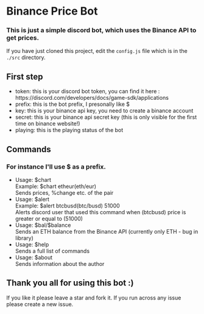 <h1>Binance Price Bot</h1>
<h3>This is just a simple discord bot, which uses the Binance API to get prices.</h3>

If you have just cloned this project, edit the `config.js` file which is in the `./src` directory.
<h2>First step</h2>
<ul>
  <li> token: this is your discord bot token, you can find it here : https://discord.com/developers/docs/game-sdk/applications</li>
  <li> prefix: this is the bot prefix, I presonally like $</li>
  <li> key: this is your binance api key, you need to create a binance account</li>
  <li> secret: this is your binance api secret key (this is only visible for the first time on binance website!)</li>
  <li> playing: this is the playing status of the bot
</ul>

<h2>Commands</h2>
<h3>For instance I'll use $ as a prefix.</h3>
<ul>
  <li>
    Usage: $chart <pair>
    </br>Example: $chart etheur(eth/eur)
    </br>Sends prices, %change etc. of the pair
  </li>
  <li>
    Usage: $alert <pair> <alert price>
    </br>Example: $alert btcbusd(btc/busd) 51000
    </br>Alerts discord user that used this command when (btcbusd) price is greater or equal to (51000)
  </li>
  <li>
    Usage: $bal/$balance
    </br>Sends an ETH balance from the Binance API (currently only ETH - bug in library)
  </li>
  <li>
    Usage: $help
    </br>Sends a full list of commands
  </li>
  <li>
    Usage: $about
    </br>Sends information about the author
  </li>
</ul>

<h2>Thank you all for using this bot :)</h2>
If you like it please leave a star and fork it.
If you run across any issue please create a new issue.

